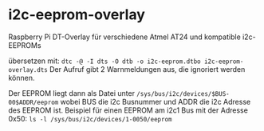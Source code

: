 # i2c-eeprom-overlay
Raspberry Pi DT-Overlay für verschiedene Atmel AT24 und kompatible i2c-EEPROMs

übersetzen mit: `dtc -@ -I dts -O dtb -o i2c-eeprom.dtbo i2c-eeprom-overlay.dts`
Der Aufruf gibt 2 Warnmeldungen aus, die ignoriert werden können.

Der EEPROM liegt dann als Datei unter `/sys/bus/i2c/devices/$BUS-00$ADDR/eeprom`
wobei BUS die i2c Busnummer und ADDR die i2c Adresse des EEPROM ist.
Beispiel für einen EEPROM am i2c1 Bus mit der Adresse 0x50:
`ls -l /sys/bus/i2c/devices/1-0050/eeprom`
